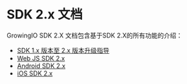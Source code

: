 # SDK 2.x 文档

GrowingIO SDK 2.X 文档包含基于SDK 2.X的所有功能的介绍：

* [SDK 1.x 版本至 2.x 版本升级指导](https://github.com/growingio/help_site/tree/f4b4103b288205f6a9b13e0c4692f4d65a2ab386/sdk-20/SDK%201.x%20版本至%202.x%20版本升级指导.md)
* [Web JS SDK 2.x ](web-js-sdk-2.x/)
* [Android SDK 2.x](android-sdk-2.x/)
* [iOS SDK 2.x](ios-sdk-2.x/)  

